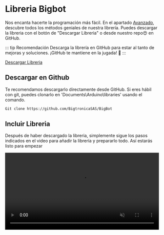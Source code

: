 # Libreria Bigbot
Nos encanta hacerte la programación más fácil. En el apartado [Avanzado](/metodos-bot.html), descubre todos los métodos geniales de nuestra librería. Puedes descargar la libreria con el botón de "Descargar Libreria" o desde nuestro repo😍 en GitHub.

::: tip Recomendación
Descarga la librería en GitHub para estar al tanto de mejoras y soluciones. ¡GitHub te mantiene en la jugada! 🚀
:::

<div class="download-layout">
  <a class="btn" target="_blank" href="https://github.com/BigtronicaSAS/BigBot/archive/refs/heads/main.zip">
Descargar Libreria
</a>
</div>

## Descargar en Github 
Te recomendamos descargarlo directamente desde GitHub. Si eres hábil con git, puedes clonarlo en 'Documents\Arduino\libraries' usando el comando.
```bash
Git clone https://github.com/BigtronicaSAS/BigBot
```
## Incluir Libreria
Después de haber descargado la libreria, simplemente sigue los pasos indicados en el video para añadir la librería y prepararlo todo. Así estarás listo para empezar



<video width="100%" height="auto" autoplay loop muted>
  <source src="/Libreria.mp4" type="video/mp4">
  Tu navegador no soporta la etiqueta de video.
</video>
